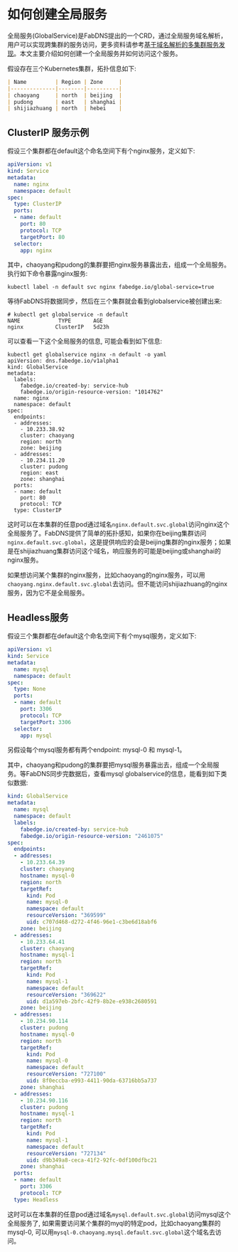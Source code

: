 # 如何创建全局服务

全局服务(GlobalService)是FabDNS提出的一个CRD，通过全局服务域名解析，用户可以实现跨集群的服务访问，更多资料请参考[基于域名解析的多集群服务发现](./multi-cluster-service-discovery-design.md)。本文主要介绍如何创建一个全局服务并如何访问这个服务。

假设存在三个Kubernetes集群，拓扑信息如下:

```markdown
| Name         | Region | Zone     |
|--------------|--------|----------|
| chaoyang     | north  | beijing  |
| pudong       | east   | shanghai |
| shijiazhuang | north  | hebei    |
```



## ClusterIP 服务示例

假设三个集群都在default这个命名空间下有个nginx服务，定义如下:

```yaml
apiVersion: v1
kind: Service
metadata:
  name: nginx
  namespace: default
spec:
  type: ClusterIP
  ports:
  - name: default
    port: 80
    protocol: TCP
    targetPort: 80
  selector:
    app: nginx
```

其中，chaoyang和pudong的集群要把nginx服务暴露出去，组成一个全局服务。执行如下命令暴露nginx服务:

```
kubectl label -n default svc nginx fabedge.io/global-service=true
```

等待FabDNS将数据同步，然后在三个集群就会看到globalservice被创建出来:

```shell
# kubectl get globalservice -n default
NAME            TYPE       AGE
nginx          ClusterIP   5d23h
```

可以查看一下这个全局服务的信息, 可能会看到如下信息:

```
kubectl get globalservice nginx -n default -o yaml
apiVersion: dns.fabedge.io/v1alpha1
kind: GlobalService
metadata:
  labels:
    fabedge.io/created-by: service-hub
    fabedge.io/origin-resource-version: "1014762"
  name: nginx
  namespace: default
spec:
  endpoints:
  - addresses:
    - 10.233.38.92
    cluster: chaoyang
    region: north
    zone: beijing
  - addresses:
    - 10.234.11.20
    cluster: pudong
    region: east
    zone: shanghai
  ports:
  - name: default
    port: 80
    protocol: TCP
  type: ClusterIP

```



这时可以在本集群的任意pod通过域名`nginx.default.svc.global`访问nginx这个全局服务了。FabDNS提供了简单的拓扑感知，如果你在beijing集群访问`nginx.default.svc.global`，这是提供响应的会是beijing集群的nginx服务；如果是在shijiazhuang集群访问这个域名，响应服务的可能是beijing或shanghai的nginx服务。

如果想访问某个集群的nginx服务，比如chaoyang的nginx服务，可以用`chaoyang.nginx.default.svc.global`去访问。但不能访问shijiazhuang的nginx服务，因为它不是全局服务。



## Headless服务

假设三个集群都在default这个命名空间下有个mysql服务，定义如下:

```yaml
apiVersion: v1
kind: Service
metadata:
  name: mysql
  namespace: default
spec:
  type: None
  ports:
  - name: default
    port: 3306
    protocol: TCP
    targetPort: 3306
  selector:
    app: mysql
```

另假设每个mysql服务都有两个endpoint: mysql-0 和 mysql-1。

其中，chaoyang和pudong的集群要把mysql服务暴露出去，组成一个全局服务。等FabDNS同步完数据后，查看mysql globalservice的信息，能看到如下类似数据:

```yaml
kind: GlobalService
metadata:
  name: mysql
  namespace: default
  labels:
    fabedge.io/created-by: service-hub
    fabedge.io/origin-resource-version: "2461075"
spec:
  endpoints:
  - addresses:
    - 10.233.64.39
    cluster: chaoyang
    hostname: mysql-0
    region: north
    targetRef:
      kind: Pod
      name: mysql-0
      namespace: default
      resourceVersion: "369599"
      uid: c707d468-d272-4f46-96e1-c3be6d18abf6
    zone: beijing
  - addresses:
    - 10.233.64.41
    cluster: chaoyang
    hostname: mysql-1
    region: north
    targetRef:
      kind: Pod
      name: mysql-1
      namespace: default
      resourceVersion: "369622"
      uid: d1a597eb-2bfc-42f9-8b2e-e938c2680591
    zone: beijing
  - addresses:
    - 10.234.90.114
    cluster: pudong
    hostname: mysql-0
    region: north
    targetRef:
      kind: Pod
      name: mysql-0
      namespace: default
      resourceVersion: "727100"
      uid: 8f0eccba-e993-4411-90da-63716bb5a737
    zone: shanghai
  - addresses:
    - 10.234.90.116
    cluster: pudong
    hostname: mysql-1
    region: north
    targetRef:
      kind: Pod
      name: mysql-1
      namespace: default
      resourceVersion: "727134"
      uid: d9b349a8-ceca-41f2-92fc-0df100dfbc21
    zone: shanghai
  ports:
  - name: default
    port: 3306
    protocol: TCP
  type: Headless
```

这时可以在本集群的任意pod通过域名`mysql.default.svc.global`访问mysql这个全局服务了,  如果需要访问某个集群的myql的特定pod，比如chaoyang集群的mysql-0, 可以用`mysql-0.chaoyang.mysql.default.svc.global`这个域名去访问。
